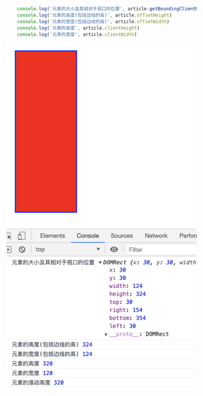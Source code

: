 ```js
    console.log('元素的大小及其相对于视口的位置', article.getBoundingClientRect())
    console.log('元素的高度(包括边线的高)', article.offsetHeight)
    console.log('元素的宽度(包括边线的高)', article.offsetWidth)
    console.log('元素的高度', article.clientHeight)
    console.log('元素的宽度', article.clientWidth)
```

![Screen Shot 20200330 at 9.29.34 PM.png](../../documents/img/1585621841-67.png)